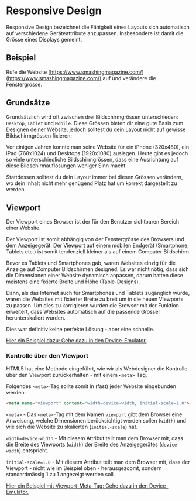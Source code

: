 # Responsive Design
Responsive Design bezeichnet die Fähigkeit eines Layouts sich automatisch auf verschiedene Geräteattribute anzupassen. Insbesondere ist damit die Grösse eines Displays gemeint.

## Beispiel

Rufe die Website [https://www.smashingmagazine.com/](https://www.smashingmagazine.com/) auf und verändere die Fenstergrösse.

## Grundsätze

Grundsätzlich wird oft zwischen drei Bildschirmgrössen unterschieden: `Desktop`, `Tablet` und `Mobile`. Diese Grössen bieten dir eine gute Basis zum Designen deiner Website, jedoch solltest du dein Layout nicht auf gewisse Bildschirmgrössen fixieren:

Vor einigen Jahren konnte man seine Website für ein iPhone (320x480), ein iPad (768x1024) und Desktops (1920x1080) auslegen. Heute gibt es jedoch so viele unterschiedliche Bildschirmgrössen, dass eine Ausrichtung auf diese Bildschirmauflösungen weniger Sinn macht.

Stattdessen solltest du dein Layout immer bei diesen Grössen verändern, wo dein Inhalt nicht mehr genügend Platz hat um korrekt dargestellt zu werden.

## Viewport
Der Viewport eines Browser ist der für den Benutzer sichtbaren Bereich einer Website.

Der Viewport ist somit abhängig von der Fenstergrösse des Browsers und dem Anzeigegerät. Der Viewport auf einem mobilen Endgerät (Smartphone, Tablets etc.) ist somit tendenziell kleiner als auf einem Computer Bildschirm.

Bevor es Tablets und Smartphones gab, waren Websites einzig für die Anzeige auf Computer Bildschirmen designed. Es war nicht nötig, dass sich die Dimensionen einer Website dynamisch anpassen, darum hatten diese meistens eine fixierte Breite und Höhe (Table-Designs).

Dann, als das Internet auch für Smartphones und Tablets zugänglich wurde, waren die Websites mit fixierter Breite zu breit um in die neuen Viewports zu passen. Um dies zu korrigieren wurden die Browser mit der Funktion erweitert, dass Websites automatisch auf die passende Grösser herunterskaliert wurden.

Dies war definitiv keine perfekte Lösung - aber eine schnelle.

[Hier ein Beispiel dazu: Gehe dazu in den Device-Emulator.](https://www.w3schools.com/css/example_withoutviewport.htm)

### Kontrolle über den Viewport
HTML5 hat eine Methode eingeführt, wie wir als Webdesigner die Kontrolle über den Viewport zurückerhalten - mit einem `<meta>`-Tag.

Folgendes `<meta>`-Tag sollte somit in (fast) jeder Website eingebunden werden:
```html
<meta name="viewport" content="width=device-width, initial-scale=1.0">
```
`<meta>` - Das `<meta>`-Tag mit dem Namen `viewport` gibt dem Browser eine Anweisung, welche Dimensionen berücksichtigt werden sollen (`width`) und wie sich die Website zu skalierten (`initial-scale`) hat.

`width=device-width` - Mit diesem Attribut teilt man dem Browser mit, dass die Breite des Viewports (`width`) der Breite des Anzeigegerätes (`device-width`) entspricht.

`initial-scale=1.0` - Mit diesem Attribut teilt man dem Browser mit, dass der Viewport - nicht wie im Beispiel oben - herausgezoomt, sondern standardmässig 1 zu 1 angezeigt werden soll.

[Hier ein Beispiel mit Viewport-Meta-Tag: Gehe dazu in den Device-Emulator.](https://www.w3schools.com/css/example_withviewport.htm)
